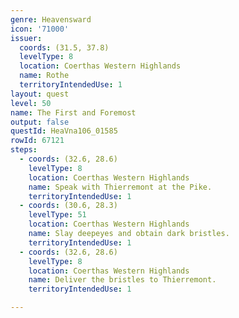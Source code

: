 ```yaml
---
genre: Heavensward
icon: '71000'
issuer:
  coords: (31.5, 37.8)
  levelType: 8
  location: Coerthas Western Highlands
  name: Rothe
  territoryIntendedUse: 1
layout: quest
level: 50
name: The First and Foremost
output: false
questId: HeaVna106_01585
rowId: 67121
steps:
  - coords: (32.6, 28.6)
    levelType: 8
    location: Coerthas Western Highlands
    name: Speak with Thierremont at the Pike.
    territoryIntendedUse: 1
  - coords: (30.6, 28.3)
    levelType: 51
    location: Coerthas Western Highlands
    name: Slay deepeyes and obtain dark bristles.
    territoryIntendedUse: 1
  - coords: (32.6, 28.6)
    levelType: 8
    location: Coerthas Western Highlands
    name: Deliver the bristles to Thierremont.
    territoryIntendedUse: 1

---
```

